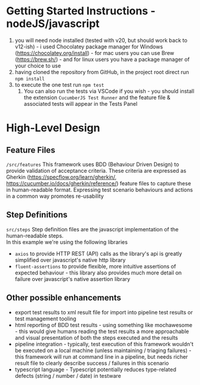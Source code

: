 # Getting Started Instructions - nodeJS/javascript

1. you will need node installed (tested with v20, but should work back to v12-ish) - i used Chocolatey package manager for Windows (https://chocolatey.org/install) - for mac users you can use Brew (https://brew.sh/) - and for linux users you have a package manager of your choice to use  
1. having cloned the repository from GitHub, in the project root direct run `npm install`
1. to execute the one test run `npm test`
   1. You can also run the tests via VSCode if you wish - you should install the extension `CucumberJS Test Runner` and the feature file & associated tests will appear in the Tests Panel

# High-Level Design

## Feature Files 
`/src/features`
This framework uses BDD (Behaviour Driven Design) to provide validation of acceptance criteria.
These criteria are expressed as Gherkin (https://specflow.org/learn/gherkin/, https://cucumber.io/docs/gherkin/reference/) feature files to capture these in human-readable format.
Expressing test scenario behaviours and actions in a common way promotes re-usability

## Step Definitions
`src/steps`
Step definition files are the javascript implementation of the human-readable steps.  
In this example we're using the following libraries 
- `axios` to provide HTTP REST (API) calls as the library's api is greatly simplified over javascript's native http library
- `fluent-assertions` to provide flexible, more intuitive assertions of expected behaviour - this library also provides much more detail on failure over javascript's native assertion library

## Other possible enhancements
- export test results to xml result file for import into pipeline test results or test management tooling
- html reporting of BDD test results - using something like mochawesome - this would give humans reading the test results a more approachable and visual presentation of both the steps executed and the results
- pipeline integration - typically, test execution of this framework wouldn't be executed on a local machine (unless maintaining / triaging failures) - this framework will run at command line in a pipeline, but needs richer result file to clearly describe success / failures in this scenario
- typescript language - Typescript potentially reduces type-related defects (string / number / date) in testware 